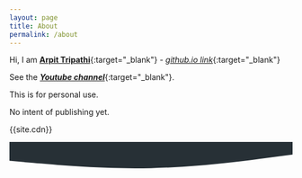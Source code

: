 ```yaml
---
layout: page
title: About
permalink: /about
---
```


Hi, I am [**Arpit Tripathi**](https://arpit04tripathi.github.io){:target="_blank"} - [*github.io link*](https://arpit04tripathi.github.io/about-me){:target="_blank"}

See the [***Youtube channel***](https://www.youtube.com/channel/UCtjFqAKM4ve325kLmM0l-ow){:target="_blank"}.

This is for personal use.

No intent of publishing yet.

{{site.cdn}}

<svg xmlns="http://www.w3.org/2000/svg" viewBox="0 0 1440 320"><path fill="#273036" fill-opacity="1" d="M0,96L120,106.7C240,117,480,139,720,133.3C960,128,1200,96,1320,80L1440,64L1440,0L1320,0C1200,0,960,0,720,0C480,0,240,0,120,0L0,0Z"></path></svg>
